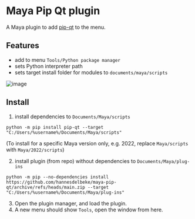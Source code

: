 # Maya Pip Qt plugin

A Maya plugin to add [pip-qt](https://github.com/hannesdelbeke/pip-qt) to the menu.  

## Features

- add to menu `Tools/Python package manager`
- sets Python interpreter path
- sets target install folder for modules to `documents/maya/scripts`

![image](https://github.com/hannesdelbeke/maya-pip-qt/assets/3758308/26dd3524-9589-4cab-9ff6-3745577ea262)

## Install
1. install dependencies to `Documents/Maya/scripts`
```
python -m pip install pip-qt --target "C:/Users/%username%/Documents/Maya/scripts"
```
(To install for a specific Maya version only, e.g. 2022, replace `Maya/scripts` with `Maya/2022/scripts`)

2. install plugin (from repo) without dependencies to `Documents/Maya/plug-ins`
```
python -m pip --no-dependencies install https://github.com/hannesdelbeke/maya-pip-qt/archive/refs/heads/main.zip --target "C:/Users/%username%/Documents/Maya/plug-ins"
```
3. Open the plugin manager, and load the plugin.
4. A new menu should show `Tools`, open the window from here.
